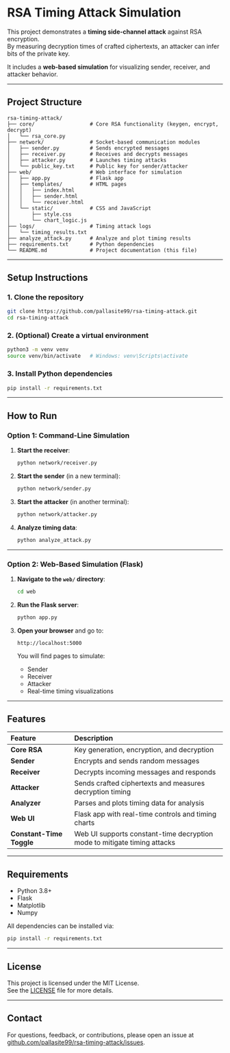 # RSA Timing Attack Simulation

This project demonstrates a **timing side-channel attack** against RSA encryption.  
By measuring decryption times of crafted ciphertexts, an attacker can infer bits of the private key.

It includes a **web-based simulation** for visualizing sender, receiver, and attacker behavior.

---

## Project Structure

```
rsa-timing-attack/
├── core/                  # Core RSA functionality (keygen, encrypt, decrypt)
│   └── rsa_core.py
├── network/               # Socket-based communication modules
│   ├── sender.py          # Sends encrypted messages
│   ├── receiver.py        # Receives and decrypts messages
│   ├── attacker.py        # Launches timing attacks
│   └── public_key.txt     # Public key for sender/attacker
├── web/                   # Web interface for simulation
│   ├── app.py             # Flask app
│   ├── templates/         # HTML pages
│   │   ├── index.html
│   │   ├── sender.html
│   │   └── receiver.html
│   └── static/            # CSS and JavaScript
│       ├── style.css
│       └── chart_logic.js
├── logs/                  # Timing attack logs
│   └── timing_results.txt
├── analyze_attack.py      # Analyze and plot timing results
├── requirements.txt       # Python dependencies
└── README.md              # Project documentation (this file)
```

---

## Setup Instructions

### 1. Clone the repository

```bash
git clone https://github.com/pallasite99/rsa-timing-attack.git
cd rsa-timing-attack
```

### 2. (Optional) Create a virtual environment

```bash
python3 -m venv venv
source venv/bin/activate   # Windows: venv\Scripts\activate
```

### 3. Install Python dependencies

```bash
pip install -r requirements.txt
```

---

## How to Run

### Option 1: Command-Line Simulation

1. **Start the receiver**:

    ```bash
    python network/receiver.py
    ```

2. **Start the sender** (in a new terminal):

    ```bash
    python network/sender.py
    ```

3. **Start the attacker** (in another terminal):

    ```bash
    python network/attacker.py
    ```

4. **Analyze timing data**:

    ```bash
    python analyze_attack.py
    ```

---

### Option 2: Web-Based Simulation (Flask)

1. **Navigate to the `web/` directory**:

    ```bash
    cd web
    ```

2. **Run the Flask server**:

    ```bash
    python app.py
    ```

3. **Open your browser** and go to:

    ```
    http://localhost:5000
    ```

    You will find pages to simulate:
    - Sender
    - Receiver
    - Attacker
    - Real-time timing visualizations

---

## Features

| Feature | Description |
|:--------|:------------|
| **Core RSA** | Key generation, encryption, and decryption |
| **Sender** | Encrypts and sends random messages |
| **Receiver** | Decrypts incoming messages and responds |
| **Attacker** | Sends crafted ciphertexts and measures decryption timing |
| **Analyzer** | Parses and plots timing data for analysis |
| **Web UI** | Flask app with real-time controls and timing charts |
| **Constant-Time Toggle** | Web UI supports constant-time decryption mode to mitigate timing attacks |

---

## Requirements

- Python 3.8+
- Flask
- Matplotlib
- Numpy

All dependencies can be installed via:

```bash
pip install -r requirements.txt
```

---

## License

This project is licensed under the MIT License.  
See the [LICENSE](LICENSE) file for more details.

---

## Contact

For questions, feedback, or contributions, please open an issue at [github.com/pallasite99/rsa-timing-attack/issues](https://github.com/pallasite99/rsa-timing-attack/issues).
